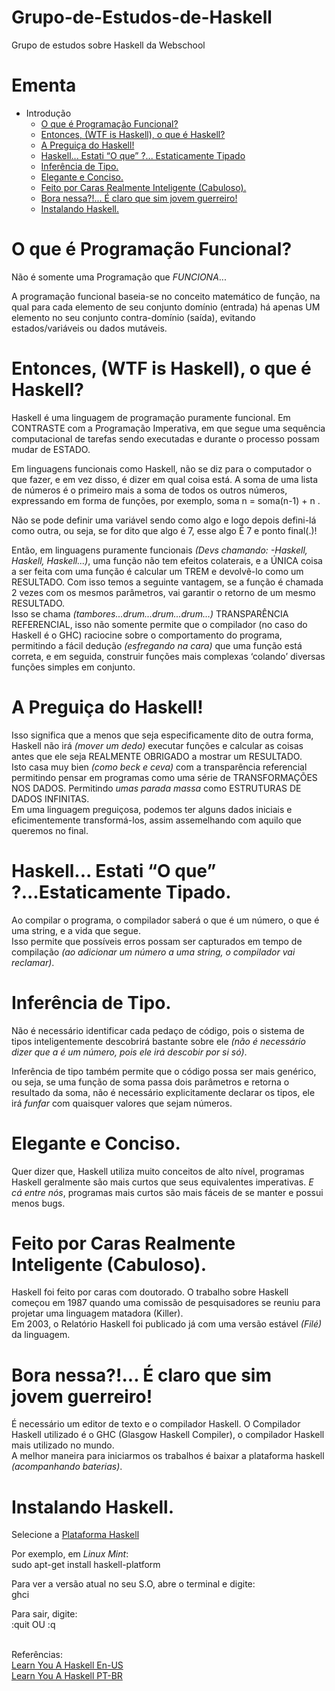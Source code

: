 # Grupo-de-Estudos-de-Haskell
Grupo de estudos sobre Haskell da Webschool


# Ementa
* Introdução
  * [O que é Programação Funcional?](#o-que-é-programação-funcional)
  * [Entonces, (WTF is Haskell), o que é Haskell?](#entonces-wtf-is-haskell-o-que-é-haskell)
  * [A Preguiça do Haskell!](#a-preguiça-do-haskell)
  * [Haskell... Estati “O que” ?... Estaticamente Tipado](#haskell-estati-o-que-estaticamente-tipado)
  * [Inferência de Tipo.](#inferência-de-tipo)
  * [Elegante e Conciso.](#elegante-e-conciso)
  * [Feito por Caras Realmente Inteligente (Cabuloso).](#feito-por-caras-realmente-inteligente-cabuloso)
  * [Bora nessa?!... É claro que sim jovem guerreiro!](#bora-nessa-é-claro-que-sim-jovem-guerreiro)
  * [Instalando Haskell.](#instalando-haskell)


# O que é Programação Funcional?

Não é somente uma Programação que _FUNCIONA_...

A programação funcional baseia-se no conceito matemático de função, na qual para cada elemento de seu conjunto domínio (entrada) há apenas UM elemento no seu conjunto contra-domínio (saída), evitando estados/variáveis ou dados mutáveis.

# Entonces, (WTF is Haskell), o que é Haskell?

Haskell é uma linguagem de programação puramente funcional. Em CONTRASTE com a Programação Imperativa, em que segue uma sequência computacional de tarefas sendo executadas e durante o processo possam mudar de ESTADO.

Em linguagens funcionais como Haskell, não se diz para o computador o que fazer, e em vez disso, é dizer em qual coisa está. A soma de uma lista de números é o primeiro mais a soma de todos os outros números, expressando em forma de funções, por exemplo, soma n = soma(n-1) + n .

Não se pode definir uma variável sendo como algo e logo depois defini-lá como outra, ou seja, se for dito que algo é 7, esse algo É 7 e ponto final(.)!

<p> Então, em linguagens puramente funcionais <i>(Devs chamando: -Haskell, Haskell, Haskell...)</i>, uma função não tem efeitos colaterais, e a ÚNICA coisa a ser feita com uma função é calcular um TREM e devolvê-lo como um RESULTADO. Com isso temos a seguinte vantagem, se a função é chamada 2 vezes com os mesmos parâmetros, vai garantir o retorno de um mesmo RESULTADO. <br/>
Isso se chama <i>(tambores...drum...drum...drum…)</i> TRANSPARÊNCIA REFERENCIAL, isso não somente permite que o compilador (no caso do Haskell é o GHC) raciocine sobre o comportamento do programa, permitindo a fácil dedução <i>(esfregando na cara)</i> que uma função está correta, e em seguida, construir funções mais complexas ‘colando’ diversas funções simples em conjunto. </p>

# A Preguiça do Haskell!

<p> Isso significa que a menos que seja especificamente dito de outra forma, Haskell não irá <i>(mover um dedo)</i> executar funções e calcular as coisas antes que ele seja REALMENTE OBRIGADO a mostrar um RESULTADO. <br/>
Isto casa muy bien <i>(como beck e ceva)</i> com a transparência referencial permitindo pensar em programas como uma série de TRANSFORMAÇÕES NOS DADOS. Permitindo <i>umas parada massa</i> como ESTRUTURAS DE DADOS INFINITAS. <br/>
Em uma linguagem preguiçosa, podemos ter alguns dados iniciais e eficimentemente transformá-los, assim assemelhando com aquilo que queremos no final. </p>

# Haskell... Estati “O que” ?...Estaticamente Tipado.

<p> Ao compilar o programa, o compilador saberá o que é um número, o que é uma string, e a vida que segue. <br/>
Isso permite que possíveis erros possam ser capturados em tempo de compilação <i>(ao adicionar um número a uma string, o compilador vai reclamar)</i>. </p>

# Inferência de Tipo.

Não é necessário identificar cada pedaço de código, pois o sistema de tipos inteligentemente descobrirá bastante sobre ele _(não é necessário dizer que a é um número, pois ele irá descobir por si só)_.

Inferência de tipo também permite que o código possa ser mais genérico, ou seja, se uma função de soma passa dois parâmetros e retorna o resultado da soma, não é necessário explicitamente declarar os tipos, ele irá _funfar_ com quaisquer valores que sejam números.

# Elegante e Conciso.

Quer dizer que, Haskell utiliza muito conceitos de alto nível, programas Haskell geralmente são mais curtos que seus equivalentes imperativas. _E cá entre nós_, programas mais curtos são mais fáceis de se manter e possui menos bugs.


# Feito por Caras Realmente Inteligente (Cabuloso).

<p> Haskell foi feito por caras com doutorado. O trabalho sobre Haskell começou em 1987 quando uma comissão de pesquisadores se reuniu para projetar uma linguagem matadora (Killer). <br/>
Em 2003, o Relatório Haskell foi publicado já com uma versão estável <i>(Filé)</i> da linguagem. </p>

# Bora nessa?!... É claro que sim jovem guerreiro!

<p> É necessário um editor de texto e o compilador Haskell. O Compilador Haskell utilizado é o GHC (Glasgow Haskell Compiler), o compilador Haskell mais utilizado no mundo. <br/>
A melhor maneira para iniciarmos os trabalhos é baixar a plataforma haskell <i>(acompanhando baterias)</i>. </p>


# Instalando Haskell.

Selecione a [Plataforma Haskell](https://www.haskell.org/platform/)

Por exemplo, em <i>Linux Mint</i>: <br/>
sudo apt-get install haskell-platform <br/>

Para ver a versão atual no seu S.O, abre o terminal e digite: <br/>
ghci <br/>

Para sair, digite: <br/>
:quit OU :q <br/> <br/>

Referências: <br/>
[Learn You A Haskell En-US](http://learnyouahaskell.com) <br/>
[Learn You A Haskell PT-BR](http://haskell.tailorfontela.com.br/)
